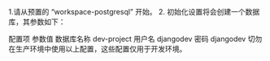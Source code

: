 
<!-- 杨常佑翻译的内容 -->
1.请从预置的 “workspace-postgresql” 开始。
2. 初始化设置将会创建一个数据库，其参数如下：

配置项	         参数值
数据库名称	     dev-project
用户名	         djangodev
密码	         djangodev
切勿在生产环境中使用以上配置，这些配置仅用于开发环境。
<!-- 在新建数据库时，建立成功后再建表username和password  -->
<!-- 杨常佑翻译的内容 -->
